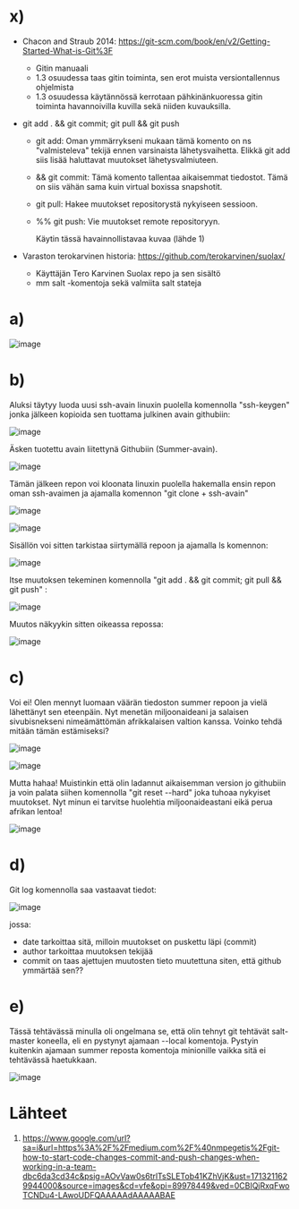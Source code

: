 # x)
- Chacon and Straub 2014: https://git-scm.com/book/en/v2/Getting-Started-What-is-Git%3F
  - Gitin manuaali
  - 1.3 osuudessa taas gitin toiminta, sen erot muista versiontallennus ohjelmista
  - 1.3 osuudessa käytännössä kerrotaan pähkinänkuoressa gitin toiminta havannoivilla kuvilla sekä niiden kuvauksilla.
 
- git add . && git commit; git pull && git push
  - git add: Oman ymmärrykseni mukaan tämä komento on ns "valmisteleva" tekijä ennen varsinaista lähetysvaihetta. Elikkä git add siis lisää haluttavat muutokset lähetysvalmiuteen.
  - && git commit: Tämä komento tallentaa aikaisemmat tiedostot. Tämä on siis vähän sama kuin virtual boxissa snapshotit.
  - git pull: Hakee muutokset repositorystä nykyiseen sessioon.
  - %% git push: Vie muutokset remote repositoryyn.

    Käytin tässä havainnollistavaa kuvaa (lähde 1)
 
- Varaston terokarvinen historia: https://github.com/terokarvinen/suolax/
  - Käyttäjän Tero Karvinen Suolax repo ja sen sisältö
  - mm salt -komentoja sekä valmiita salt stateja



 
# a) 

![image](https://github.com/JereKokko02/Palvelinten-hallinta/assets/165003744/7574c624-360f-47d3-9fa7-c94e0c3db12e)

# b) 
Aluksi täytyy luoda uusi ssh-avain linuxin puolella komennolla "ssh-keygen" jonka jälkeen kopioida sen tuottama julkinen avain githubiin:

![image](https://github.com/JereKokko02/Palvelinten-hallinta/assets/165003744/ba199654-727e-437d-98d1-7933c2ff5765)

Äsken tuotettu avain liitettynä Githubiin (Summer-avain).

![image](https://github.com/JereKokko02/Palvelinten-hallinta/assets/165003744/122bcc66-67e6-4b0d-a488-1d428d95ddf3)

Tämän jälkeen repon voi kloonata linuxin puolella hakemalla ensin repon oman ssh-avaimen ja ajamalla komennon "git clone + ssh-avain" 

![image](https://github.com/JereKokko02/Palvelinten-hallinta/assets/165003744/8048806b-cae4-4278-a583-3ea0318fdaff)


![image](https://github.com/JereKokko02/Palvelinten-hallinta/assets/165003744/c29a44eb-ec16-4de1-9fa2-39c1e14dfa26)

Sisällön voi sitten tarkistaa siirtymällä repoon ja ajamalla ls komennon:

![image](https://github.com/JereKokko02/Palvelinten-hallinta/assets/165003744/a714a97c-4141-4c45-b793-b4c43fa5b5a7)

Itse muutoksen tekeminen komennolla "git add . && git commit; git pull && git push" :

![image](https://github.com/JereKokko02/Palvelinten-hallinta/assets/165003744/c6511fc3-7c9e-4fd5-affd-3f558358091a)

Muutos näkyykin sitten oikeassa repossa:

![image](https://github.com/JereKokko02/Palvelinten-hallinta/assets/165003744/bc38f0ce-1034-4d18-a40b-62f9030b7799)

# c)
 Voi ei! Olen mennyt luomaan väärän tiedoston summer repoon ja vielä lähettänyt sen eteenpäin. Nyt menetän miljoonaideani ja salaisen sivubisnekseni nimeämättömän afrikkalaisen valtion kanssa. Voinko tehdä mitään tämän estämiseksi?
 
 ![image](https://github.com/JereKokko02/Palvelinten-hallinta/assets/165003744/eba1522e-6aca-4198-9471-bfe318f27dfc)

 ![image](https://github.com/JereKokko02/Palvelinten-hallinta/assets/165003744/70e4ce12-25f2-4cbc-b6eb-fdc35c919049)

Mutta hahaa! Muistinkin että olin ladannut aikaisemman version jo githubiin ja voin palata siihen komennolla "git reset --hard" joka tuhoaa nykyiset muutokset. Nyt minun ei tarvitse huolehtia miljoonaideastani eikä perua afrikan lentoa!

![image](https://github.com/JereKokko02/Palvelinten-hallinta/assets/165003744/4f2a8a15-df22-4583-8c71-f83d450681ef)

# d) 

Git log komennolla saa vastaavat tiedot: 

![image](https://github.com/JereKokko02/Palvelinten-hallinta/assets/165003744/751c74e4-c44d-4049-88c5-e950b56edd0c)

jossa:

- date tarkoittaa sitä, milloin muutokset on puskettu läpi (commit)
- author tarkoittaa muutoksen tekijää
- commit on taas ajettujen muutosten tieto muutettuna siten, että github ymmärtää sen??

# e) 

Tässä tehtävässä minulla oli ongelmana se, että olin tehnyt git tehtävät salt-master koneella, eli en pystynyt ajamaan --local komentoja. Pystyin kuitenkin ajamaan summer reposta komentoja minionille vaikka sitä ei tehtävässä haetukkaan.

![image](https://github.com/JereKokko02/Palvelinten-hallinta/assets/165003744/a31b8e57-1377-4a1b-845e-226ecb9ed809)


 

# Lähteet
1. https://www.google.com/url?sa=i&url=https%3A%2F%2Fmedium.com%2F%40nmpegetis%2Fgit-how-to-start-code-changes-commit-and-push-changes-when-working-in-a-team-dbc6da3cd34c&psig=AOvVaw0s6trlTsSLETob41KZhVjK&ust=1713211629944000&source=images&cd=vfe&opi=89978449&ved=0CBIQjRxqFwoTCNDu4-LAwoUDFQAAAAAdAAAAABAE
   









